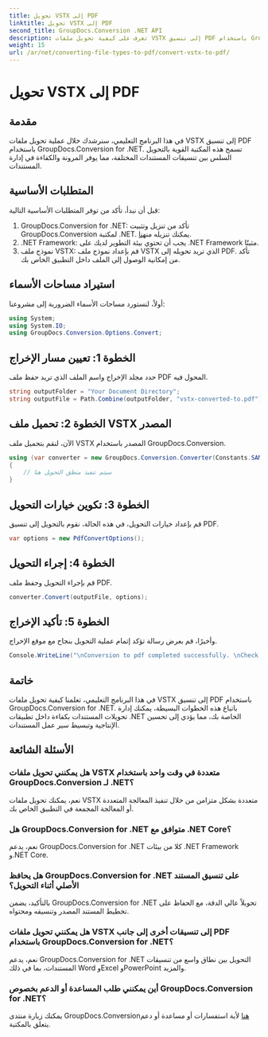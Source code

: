 ```yaml
---
title: تحويل VSTX إلى PDF
linktitle: تحويل VSTX إلى PDF
second_title: GroupDocs.Conversion .NET API
description: تعرف على كيفية تحويل ملفات VSTX إلى تنسيق PDF باستخدام GroupDocs.Conversion for .NET. خطوات سهلة لإدارة المستندات بسلاسة.
weight: 15
url: /ar/net/converting-file-types-to-pdf/convert-vstx-to-pdf/
---
```


# تحويل VSTX إلى PDF

## مقدمة
في هذا البرنامج التعليمي، سنرشدك خلال عملية تحويل ملفات VSTX إلى تنسيق PDF باستخدام GroupDocs.Conversion for .NET. تسمح هذه المكتبة القوية بالتحويل السلس بين تنسيقات المستندات المختلفة، مما يوفر المرونة والكفاءة في إدارة المستندات.
## المتطلبات الأساسية
قبل أن نبدأ، تأكد من توفر المتطلبات الأساسية التالية:
1.  GroupDocs.Conversion for .NET: تأكد من تنزيل وتثبيت GroupDocs.Conversion لمكتبة .NET. يمكنك تنزيله من[هنا](https://releases.groupdocs.com/conversion/net/).
2. .NET Framework: يجب أن تحتوي بيئة التطوير لديك على .NET Framework مثبتًا.
3. نموذج ملف VSTX: قم بإعداد نموذج ملف VSTX الذي تريد تحويله إلى PDF. تأكد من إمكانية الوصول إلى الملف داخل التطبيق الخاص بك.

## استيراد مساحات الأسماء
أولاً، لنستورد مساحات الأسماء الضرورية إلى مشروعنا:
```csharp
using System;
using System.IO;
using GroupDocs.Conversion.Options.Convert;
```
## الخطوة 1: تعيين مسار الإخراج
حدد مجلد الإخراج واسم الملف الذي تريد حفظ ملف PDF المحول فيه.
```csharp
string outputFolder = "Your Document Directory";
string outputFile = Path.Combine(outputFolder, "vstx-converted-to.pdf");
```
## الخطوة 2: تحميل ملف VSTX المصدر
الآن، لنقم بتحميل ملف VSTX المصدر باستخدام GroupDocs.Conversion.
```csharp
using (var converter = new GroupDocs.Conversion.Converter(Constants.SAMPLE_VSTX))
{
    // سيتم تنفيذ منطق التحويل هنا
}
```
## الخطوة 3: تكوين خيارات التحويل
قم بإعداد خيارات التحويل، في هذه الحالة، نقوم بالتحويل إلى تنسيق PDF.
```csharp
var options = new PdfConvertOptions();
```
## الخطوة 4: إجراء التحويل
قم بإجراء التحويل وحفظ ملف PDF.
```csharp
converter.Convert(outputFile, options);
```
## الخطوة 5: تأكيد الإخراج
وأخيرًا، قم بعرض رسالة تؤكد إتمام عملية التحويل بنجاح مع موقع الإخراج.
```csharp
Console.WriteLine("\nConversion to pdf completed successfully. \nCheck output in {0}", outputFolder);
```

## خاتمة
في هذا البرنامج التعليمي، تعلمنا كيفية تحويل ملفات VSTX إلى تنسيق PDF باستخدام GroupDocs.Conversion for .NET. باتباع هذه الخطوات البسيطة، يمكنك إدارة تحويلات المستندات بكفاءة داخل تطبيقات .NET الخاصة بك، مما يؤدي إلى تحسين الإنتاجية وتبسيط سير عمل المستندات.
## الأسئلة الشائعة
### هل يمكنني تحويل ملفات VSTX متعددة في وقت واحد باستخدام GroupDocs.Conversion لـ .NET؟
نعم، يمكنك تحويل ملفات VSTX متعددة بشكل متزامن من خلال تنفيذ المعالجة المتعددة أو المعالجة المجمعة في التطبيق الخاص بك.
### هل GroupDocs.Conversion for .NET متوافق مع .NET Core؟
نعم، يدعم GroupDocs.Conversion for .NET كلا من بيئات .NET Framework و.NET Core.
### هل يحافظ GroupDocs.Conversion for .NET على تنسيق المستند الأصلي أثناء التحويل؟
بالتأكيد، يضمن GroupDocs.Conversion for .NET تحويلاً عالي الدقة، مع الحفاظ على تخطيط المستند المصدر وتنسيقه ومحتواه.
### هل يمكنني تحويل ملفات VSTX إلى تنسيقات أخرى إلى جانب PDF باستخدام GroupDocs.Conversion for .NET؟
نعم، يدعم GroupDocs.Conversion for .NET التحويل بين نطاق واسع من تنسيقات المستندات، بما في ذلك Word وExcel وPowerPoint والمزيد.
### أين يمكنني طلب المساعدة أو الدعم بخصوص GroupDocs.Conversion for .NET؟
 يمكنك زيارة منتدى GroupDocs.Conversion[هنا](https://forum.groupdocs.com/c/conversion/11) لأية استفسارات أو مساعدة أو دعم يتعلق بالمكتبة.